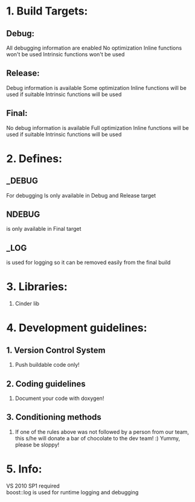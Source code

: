 # 1. Build Targets:
## Debug:
All debugging information are enabled
No optimization
Inline functions won't be used
Intrinsic functions won't be used

## Release:
Debug information is available
Some optimization
Inline functions will be used if suitable
Intrinsic functions will be used

## Final:
No debug information is available
Full optimization
Inline functions will be used if suitable
Intrinsic functions will be used


# 2. Defines:
## _DEBUG
For debugging
Is only available in Debug and Release target

## NDEBUG
is only available in Final target

## _LOG
is used for logging so it can be removed easily from the final build


# 3. Libraries:

1. Cinder lib

# 4. Development guidelines:

## 1. Version Control System

1. Push buildable code only!

## 2. Coding guidelines

1. Document your code with doxygen!

## 3. Conditioning methods

1. If one of the rules above was not followed by a person from our team, this s/he will donate a bar of chocolate to the dev team! :) Yummy, please be sloppy!

# 5. Info:
VS 2010 SP1 required  
boost::log is used for runtime logging and debugging